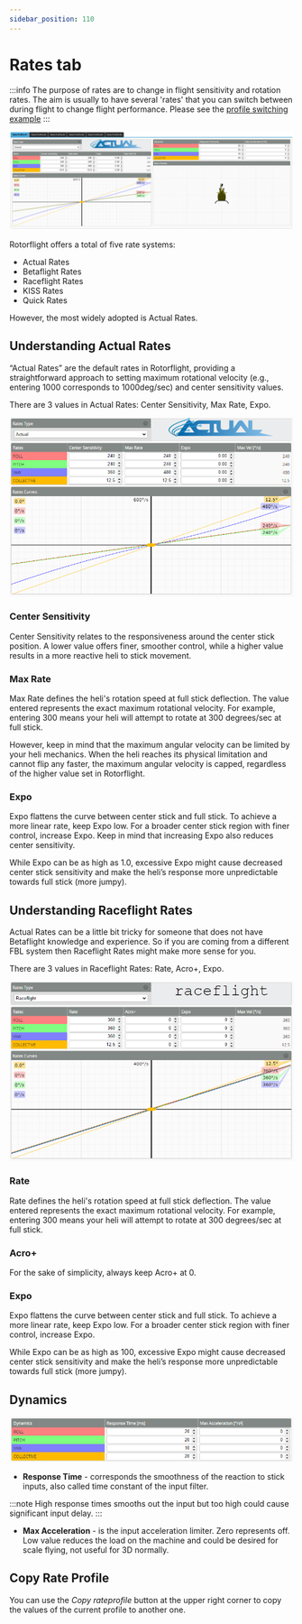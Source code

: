```yaml
---
sidebar_position: 110
---
```


# Rates tab
:::info
The purpose of rates are to change in flight sensitivity and rotation rates. The aim is usually to have several 'rates' that you can switch between during flight to change flight performance. Please see the [profile switching example](../Tutorial-Setup/Profile-switching-example.md)
:::

![Rates](./img/rates-main.png)

Rotorflight offers a total of five rate systems:

* Actual Rates
* Betaflight Rates
* Raceflight Rates
* KISS Rates
* Quick Rates

However, the most widely adopted is Actual Rates.

## Understanding Actual Rates

“Actual Rates” are the default rates in Rotorflight, providing a straightforward approach to setting maximum rotational velocity (e.g., entering 1000 corresponds to 1000deg/sec) and center sensitivity values.

There are 3 values in Actual Rates: Center Sensitivity, Max Rate, Expo.

![Rates](./img/rates-actual.png)

### Center Sensitivity

Center Sensitivity relates to the responsiveness around the center stick position. A lower value offers finer, smoother control, while a higher value results in a more reactive heli to stick movement.

### Max Rate

Max Rate defines the heli's rotation speed at full stick deflection. The value entered represents the exact maximum rotational velocity. For example, entering 300 means your heli will attempt to rotate at 300 degrees/sec at full stick.

However, keep in mind that the maximum angular velocity can be limited by your heli mechanics. When the heli reaches its physical limitation and cannot flip any faster, the maximum angular velocity is capped, regardless of the higher value set in Rotorflight.

### Expo

Expo flattens the curve between center stick and full stick. To achieve a more linear rate, keep Expo low. For a broader center stick region with finer control, increase Expo. Keep in mind that increasing Expo also reduces center sensitivity. 

While Expo can be as high as 1.0, excessive Expo might cause decreased center stick sensitivity and make the heli’s response more unpredictable towards full stick (more jumpy).

## Understanding Raceflight Rates

Actual Rates can be a little bit tricky for someone that does not have Betaflight knowledge and experience. So if you are coming from a different FBL system then Raceflight Rates might make more sense for you.

There are 3 values in Raceflight Rates: Rate, Acro+, Expo.

![Rates](./img/rates-raceflight.png)

### Rate

Rate defines the heli's rotation speed at full stick deflection. The value entered represents the exact maximum rotational velocity. For example, entering 300 means your heli will attempt to rotate at 300 degrees/sec at full stick.

### Acro+

For the sake of simplicity, always keep Acro+ at 0.

### Expo

Expo flattens the curve between center stick and full stick. To achieve a more linear rate, keep Expo low. For a broader center stick region with finer control, increase Expo.

While Expo can be as high as 100, excessive Expo might cause decreased center stick sensitivity and make the heli’s response more unpredictable towards full stick (more jumpy).

## Dynamics

![Rates](./img/rates-dynamics.png)

* **Response Time** - corresponds the smoothness of the reaction to stick inputs, also called  time constant of the input filter.

:::note
High response times smooths out the input but too high could cause significant input delay.
:::

* **Max Acceleration** - is the input acceleration limiter. Zero represents off. Low value reduces the load on the machine and could be desired for scale flying, not useful for 3D normally.

## Copy Rate Profile

You can use the _Copy rateprofile_ button at the upper right corner to copy the values of the current profile to another one.



